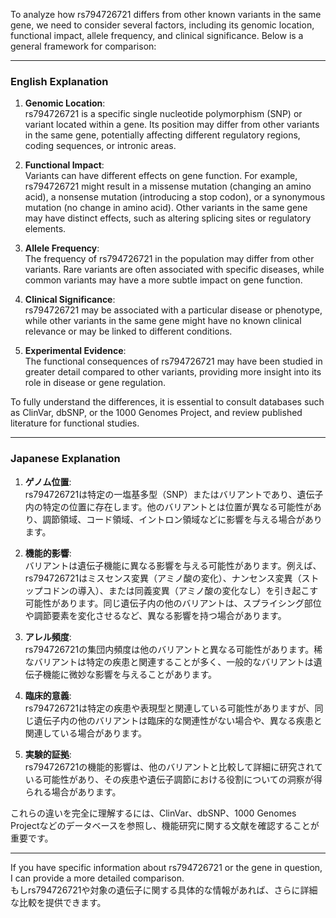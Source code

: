 To analyze how rs794726721 differs from other known variants in the same gene, we need to consider several factors, including its genomic location, functional impact, allele frequency, and clinical significance. Below is a general framework for comparison:

---

### **English Explanation**
1. **Genomic Location**:  
   rs794726721 is a specific single nucleotide polymorphism (SNP) or variant located within a gene. Its position may differ from other variants in the same gene, potentially affecting different regulatory regions, coding sequences, or intronic areas.

2. **Functional Impact**:  
   Variants can have different effects on gene function. For example, rs794726721 might result in a missense mutation (changing an amino acid), a nonsense mutation (introducing a stop codon), or a synonymous mutation (no change in amino acid). Other variants in the same gene may have distinct effects, such as altering splicing sites or regulatory elements.

3. **Allele Frequency**:  
   The frequency of rs794726721 in the population may differ from other variants. Rare variants are often associated with specific diseases, while common variants may have a more subtle impact on gene function.

4. **Clinical Significance**:  
   rs794726721 may be associated with a particular disease or phenotype, while other variants in the same gene might have no known clinical relevance or may be linked to different conditions.

5. **Experimental Evidence**:  
   The functional consequences of rs794726721 may have been studied in greater detail compared to other variants, providing more insight into its role in disease or gene regulation.

To fully understand the differences, it is essential to consult databases such as ClinVar, dbSNP, or the 1000 Genomes Project, and review published literature for functional studies.

---

### **Japanese Explanation**
1. **ゲノム位置**:  
   rs794726721は特定の一塩基多型（SNP）またはバリアントであり、遺伝子内の特定の位置に存在します。他のバリアントとは位置が異なる可能性があり、調節領域、コード領域、イントロン領域などに影響を与える場合があります。

2. **機能的影響**:  
   バリアントは遺伝子機能に異なる影響を与える可能性があります。例えば、rs794726721はミスセンス変異（アミノ酸の変化）、ナンセンス変異（ストップコドンの導入）、または同義変異（アミノ酸の変化なし）を引き起こす可能性があります。同じ遺伝子内の他のバリアントは、スプライシング部位や調節要素を変化させるなど、異なる影響を持つ場合があります。

3. **アレル頻度**:  
   rs794726721の集団内頻度は他のバリアントと異なる可能性があります。稀なバリアントは特定の疾患と関連することが多く、一般的なバリアントは遺伝子機能に微妙な影響を与えることがあります。

4. **臨床的意義**:  
   rs794726721は特定の疾患や表現型と関連している可能性がありますが、同じ遺伝子内の他のバリアントは臨床的な関連性がない場合や、異なる疾患と関連している場合があります。

5. **実験的証拠**:  
   rs794726721の機能的影響は、他のバリアントと比較して詳細に研究されている可能性があり、その疾患や遺伝子調節における役割についての洞察が得られる場合があります。

これらの違いを完全に理解するには、ClinVar、dbSNP、1000 Genomes Projectなどのデータベースを参照し、機能研究に関する文献を確認することが重要です。

---

If you have specific information about rs794726721 or the gene in question, I can provide a more detailed comparison.  
もしrs794726721や対象の遺伝子に関する具体的な情報があれば、さらに詳細な比較を提供できます。